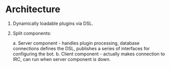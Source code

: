Architecture
============
1. Dynamically loadable plugins via DSL.
2. Split components:
    
    a. Server component - handles plugin processing, database connections
  defines the DSL, publishes a series of interfaces for configuring the
  bot.
    b. Client component - actually makes connection to IRC, can run when
  server component is down.
